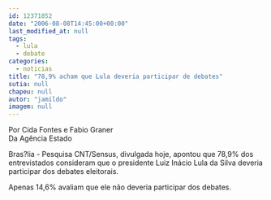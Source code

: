 ```yaml
---
id: 12371852
date: "2006-08-08T14:45:00+00:00"
last_modified_at: null
tags:
  - lula
  - debate
categories:
  - noticias
title: "78,9% acham que Lula deveria participar de debates"
sutia: null
chapeu: null
autor: "jamildo"
imagem: null
---
```

<p>Por Cida Fontes e Fabio Graner<br />Da Ag&ecirc;ncia Estado</p>
<p>Bras?lia - Pesquisa CNT/Sensus, divulgada hoje, apontou que 78,9% dos entrevistados consideram que o presidente Luiz In&aacute;cio Lula da Silva deveria participar dos debates eleitorais.</p>
<p>Apenas 14,6% avaliam que ele n&atilde;o deveria participar dos debates.</p>
